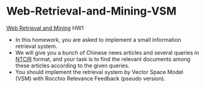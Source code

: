 # Web-Retrieval-and-Mining-VSM
[Web Retrieval and Mining](https://www.csie.ntu.edu.tw/~pjcheng/course/wm2018/) HW1

* In this homework, you are asked to implement a small
information retrieval system.
* We will give you a bunch of Chinese news articles and
several queries in [NTCIR](http://research.nii.ac.jp/ntcir/index-en.html) format, and your task is to find
the relevant documents among these articles according
to the given queries.
* You should implement the retrieval system by Vector
Space Model (VSM) with Rocchio Relevance
Feedback (pseudo version). 
